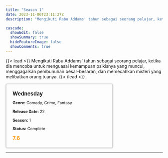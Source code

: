 ```yaml
---
title: "Season 1"
date: 2023-11-06T23:11:27Z
description: "Mengikuti Rabu Addams' tahun sebagai seorang pelajar, ketika dia mencoba untuk menguasai kemampuan psikisnya yang muncul, menggagalkan pembunuhan besar-besaran, dan memecahkan misteri yang melibatkan orang tuanya."

cascade:
  showEdit: false
  showSummary: true
  hideFeatureImage: false
  showComments: true
---
```


{{< lead >}}
Mengikuti Rabu Addams' tahun sebagai seorang pelajar, ketika dia mencoba untuk menguasai kemampuan psikisnya yang muncul, menggagalkan pembunuhan besar-besaran, dan memecahkan misteri yang melibatkan orang tuanya.
{{< /lead >}}

<style>

/* CSS for the movie information box */
        .movie-box {
            width: 300px;
            padding: 20px;
            border: 2px solid #ccc; /* Border added */
            border-radius: 5px;
            box-shadow: 0 0 5px rgba(0, 0, 0, 0.2);
        }

        /* CSS for movie title */
        .movie-title {
            font-size: 1.2em;
            font-weight: bold;
            margin-bottom: 10px;
        }

        /* CSS for movie details */
        .movie-details {
            font-size: 0.9em;
            margin-bottom: 10px;
        }

        /* CSS for movie rating */
        .movie-rating {
            font-size: 1.2em;
            font-weight: bold;
            color: #ff9900; /* IMDb's rating color */
        }
</style>

 <div class="movie-box">
        <div class="movie-title">Wednesday</div>
        <div class="movie-details">
            <p><strong>Genre:</strong> Comedy, Crime, Fantasy</p>
            <p><strong>Release Date:</strong> 22</p>
            <p><strong>Season:</strong> 1</p>
            <p><strong>Status:</strong> Complete</p>
        </div>
        <div class="movie-rating">7.6</div>
    </div>

---

